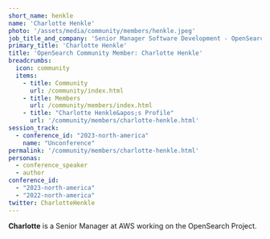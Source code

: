 ```yaml
---
short_name: henkle
name: 'Charlotte Henkle'
photo: '/assets/media/community/members/henkle.jpeg'
job_title_and_company: 'Senior Manager Software Development - OpenSearch Project'
primary_title: 'Charlotte Henkle'
title: 'OpenSearch Community Member: Charlotte Henkle'
breadcrumbs:
  icon: community
  items:
    - title: Community
      url: /community/index.html
    - title: Members
      url: /community/members/index.html
    - title: "Charlotte Henkle&apos;s Profile"
      url: '/community/members/charlotte-henkle.html'
session_track: 
  - conference_id: "2023-north-america"
    name: "Unconference"
permalink: '/community/members/charlotte-henkle.html'
personas:
  - conference_speaker
  - author
conference_id:
  - "2023-north-america"
  - "2022-north-america"
twitter: CharlotteHenkle
---
```


**Charlotte** is a Senior Manager at AWS working on the OpenSearch Project.
